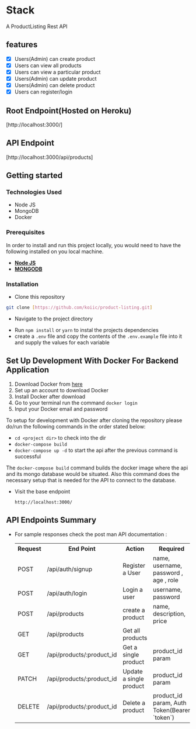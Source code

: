 # Stack

A ProductListing Rest API


## features

- [x] Users(Admin) can create product
- [x] Users can view all products
- [x] Users can view a particular product
- [x] Users(Admin) can update product
- [x] Users(Admin) can delete product
- [x] Users can register/login

## Root Endpoint(Hosted on Heroku)

[http://localhost:3000/]

## API Endpoint

[http://localhost:3000/api/products]



## Getting started

### Technologies Used

- Node JS
- MongoDB
- Docker


### Prerequisites

In order to install and run this project locally, you would need to have the following installed on you local machine.

- [**Node JS**](https://nodejs.org/en/)
- [**MONGODB**](https://www.mongodb.com/download-center)

### Installation

- Clone this repository

```sh
git clone [https://github.com/koiic/product-listing.git]
```

- Navigate to the project directory

* Run `npm install` or `yarn` to instal the projects dependencies
* create a `.env` file and copy the contents of the `.env.example` file into it and supply the values for each variable


## Set Up Development With Docker For Backend Application

1. Download Docker from [here](https://docs.docker.com/)
2. Set up an account to download Docker
3. Install Docker after download
4. Go to your terminal run the command `docker login`
5. Input your Docker email and password

To setup for development with Docker after cloning the repository please do/run the following commands in the order stated below:

-   `cd <project dir>` to check into the dir
-   `docker-compose build`
-   `docker-compose up -d` to start the api after the previous command is successful

The `docker-compose build` command builds the docker image where the api and its mongo database would be situated.
Also this command does the necessary setup that is needed for the API to connect to the database.


- Visit the base endpoint
	```
	http://localhost:3000/
	```



## API Endpoints Summary

- For sample responses check the post man API documentation : 
  <table>
    <tr>
        <th>Request</th>
        <th>End Point</th>
        <th>Action</th>
        <th>Required</th>
    </tr>
      <tr>
        <td>POST</td>
        <td>/api/auth/signup</td>
        <td>Register a User</td>
        <td>name, username, password , age , role</td>
    </tr>
    <tr>
      <td>POST</td>
      <td>/api/auth/login</td>
      <td>Login a user</td>
      <td>username, password</td>
    </tr>
    <tr>
      <td>POST</td>
      <td>/api/products</td>
      <td>create a product</td>
      <td>name, description, price</td>
    </tr>
    <tr>
      <td>GET</td>
      <td>/api/products</td>
      <td>Get all products</td>
      <td></td>
    </tr>
    <tr>
      <td>GET</td>
      <td>/api/products/:product_id</td>
      <td>Get a single product</td>
      <td>product_id param</td>
    </tr>
   <tr>
      <td>PATCH</td>
      <td>/api/products/:product_id</td>
      <td>Update a single product</td>
      <td>product_id param</td>
    </tr>
    <tr>
      <td>DELETE</td>
      <td>/api/products/:product_id</td>
      <td>Delete a product</td>
      <td>product_id param, Auth Token(Bearer `token`)</td>
    </tr>
  </table>
